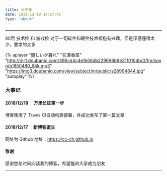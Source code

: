 ```yaml
---
title: 关于我
date: 2018-12-18 14:57:45
type: "about"
---
```

---
90后
技术控 和 游戏控
对于一切软件和硬件技术都抱有兴趣，但是深感懂得太少，要学的太多

{% aplayer "優しい夕暮れ" "花澤香菜" "http://mr1.doubanio.com/396cd4c4e1b06db229696b9e311010db/0/fm/song/p1850480_64k.mp3" "https://img3.doubanio.com/view/subject/m/public/s28994844.jpg" "autoplay" %}

### 大事记
#### 2018/12/18  &emsp;万里长征第一步
博客使用了 Travis CI自动构建部署，并成功发布了第一篇文章

#### 2018/12/17  &emsp;新博客诞生
网址为 Github 地址：https://cc-ch.github.io

#### 致谢
感谢您花时间阅读我的博客，希望能和大家成为朋友

---